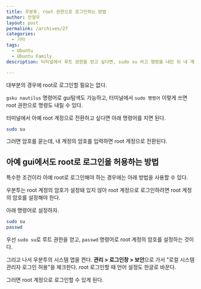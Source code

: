 ```yaml
---
title: 우분투, root 권한으로 로그인하는 방법
author: 안형우
layout: post
permalink: /archives/27
categories:
  - 기타
tags:
  - Ubuntu
  - Ubuntu Family
description: 터미널에서 루트 권한을 얻고 싶다면, sudo su 라고 명령을 내린 뒤 내 계정의 암호를 입력해 root 계정으로 진입하면 원하는 것을 얻을 수 있을 것이다. 아예 로그인을 root 계정으로 하고 싶은 거라면 본문을 보자.

---
```

대부분의 경우에 root로 로그인할 필요는 없다.

`gsku nautilus` 명령어로 gui탐색도 가능하고, 터미널에서 `sudo 명령어` 이렇게 쓰면 root 권한으로 명령도 내릴 수 있다.

터미널에서 아예 root 계정으로 전환하고 싶다면 아래 명령어를 치면 된다.

``` bash
sudo su
```

그러면 암호를 묻는데, 내 계정의 암호를 입력하면 root 계정으로 전환된다.


## 아예 gui에서도 root로 로그인을 허용하는 방법

특수한 조건이라 아예 root로 로그인해야 하는 경우에는 아래 방법을 사용할 수 있다. 

우분투는 root 계정의 암호가 설정돼 있지 않아 root 계정으로 로그인하려면 root 계정의 암호를 설정해야 한다. 

아래 명령어로 설정하자.

``` bash
sudo su
passwd
```

우선 `sudo su`로 루트 권한을 얻고, `passwd` 명령어로 root 계정의 암호를 설정하는 것이다.

그리고 나서 우분투의 시스템 앱을 켠다. **관리 > 로그인창 > 보안**으로 가서 "로컬 시스템 관리자 로그인 허용"을 체크한다. root 로그인할 때 언어 설정도 한글로 바꾼다.

그러면 root 계정으로 로그인할 수 있게 된다.
